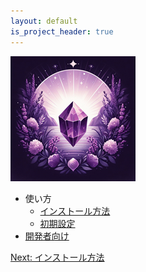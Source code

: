 ```yaml
---
layout: default
is_project_header: true
---
```


<div class="top-layout">
<p class="img-box">
  <img alt="application icon" src="img/icon_200.png" />
</p>
<ul>
  <li>使い方
    <ul>
      <li><a href="detail/install.html">インストール方法</a></li>
      <li><a href="detail/setup.html">初期設定</a></li>
    </ul>
  </li>
  <li><a href="detail/developer.html">開発者向け</a></li>
</ul>
</div>

<div class="nav">
  <p></p>
  <a href="detail/install.html" class="btn">Next: インストール方法</a>
</div>

